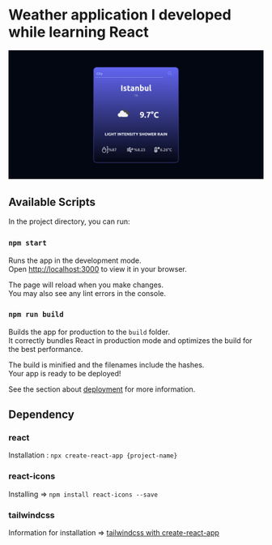 # Weather application I developed while learning React

<img src="https://github.com/enesgkky/weather-app/blob/main/weather-app.png?raw=true"/>

## Available Scripts

In the project directory, you can run:

### `npm start`

Runs the app in the development mode.\
Open [http://localhost:3000](http://localhost:3000) to view it in your browser.

The page will reload when you make changes.\
You may also see any lint errors in the console.

### `npm run build`

Builds the app for production to the `build` folder.\
It correctly bundles React in production mode and optimizes the build for the best performance.

The build is minified and the filenames include the hashes.\
Your app is ready to be deployed!

See the section about [deployment](https://facebook.github.io/create-react-app/docs/deployment) for more information.

## Dependency

### react
Installation : `npx create-react-app {project-name}`

### react-icons
Installing => `npm install react-icons --save`

### tailwindcss
Information for installation => [tailwindcss with create-react-app](https://tailwindcss.com/docs/guides/create-react-app)

